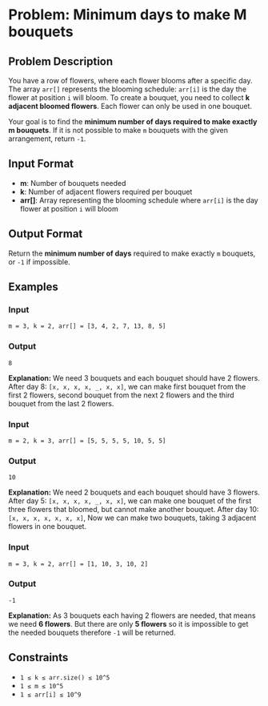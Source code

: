 
# Problem: Minimum days to make M bouquets

## Problem Description
You have a row of flowers, where each flower blooms after a specific day. The array `arr[]` represents the blooming schedule: `arr[i]` is the day the flower at position `i` will bloom. To create a bouquet, you need to collect **k adjacent bloomed flowers**. Each flower can only be used in one bouquet.

Your goal is to find the **minimum number of days required to make exactly m bouquets**. If it is not possible to make `m` bouquets with the given arrangement, return `-1`.

## Input Format
- **m**: Number of bouquets needed
- **k**: Number of adjacent flowers required per bouquet
- **arr[]**: Array representing the blooming schedule where `arr[i]` is the day flower at position `i` will bloom

## Output Format
Return the **minimum number of days** required to make exactly `m` bouquets, or `-1` if impossible.

## Examples

### Input
`m = 3, k = 2, arr[] = [3, 4, 2, 7, 13, 8, 5]`<br/>

### Output
`8`<br/>

**Explanation:** We need 3 bouquets and each bouquet should have 2 flowers. After day 8: `[x, x, x, x, _, x, x]`, we can make first bouquet from the first 2 flowers, second bouquet from the next 2 flowers and the third bouquet from the last 2 flowers.

### Input
`m = 2, k = 3, arr[] = [5, 5, 5, 5, 10, 5, 5]`<br/>

### Output
`10`<br/>

**Explanation:** We need 2 bouquets and each bouquet should have 3 flowers. After day 5: `[x, x, x, x, _, x, x]`, we can make one bouquet of the first three flowers that bloomed, but cannot make another bouquet. After day 10: `[x, x, x, x, x, x, x]`, Now we can make two bouquets, taking 3 adjacent flowers in one bouquet.

### Input
`m = 3, k = 2, arr[] = [1, 10, 3, 10, 2]`<br/>

### Output
`-1`<br/>

**Explanation:** As 3 bouquets each having 2 flowers are needed, that means we need **6 flowers**. But there are only **5 flowers** so it is impossible to get the needed bouquets therefore `-1` will be returned.

## Constraints
- `1 ≤ k ≤ arr.size() ≤ 10^5`
- `1 ≤ m ≤ 10^5`
- `1 ≤ arr[i] ≤ 10^9`

